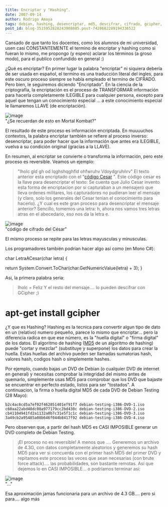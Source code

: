 ```yaml
---
title: Encriptar y "Hashing".
date: 2007-09-14
author: Rodrigo Amaya
tags: debian, hashing, desencriptar, md5, descifrar, cifrado, gcipher, encriptar
post_id: blog-3515952828243908885.post-7428682289194336522
---
```


Cansado de que tanto los docentes, como los alumnos de mi universidad, usen casi CONSTANTEMENTE el termino de encriptar y hashing como si fueran lo mismo, me propongo (y espero) aclarar los términos (a groso modo), para el publico confundido en general :)

¿Qué es encriptar? En primer lugar la palabra "encriptar" ni siquiera debería de ser usada en español, el termino es una traducción literal del ingles, para este oscuro proceso siempre se había empleado el termino de CIFRADO. Pero bien, le seguiremos diciendo "Encriptado". En la ciencia de la criptografía, la encriptación es el proceso de TRANSFORMAR información para hacerla completamente ILEGIBLE para cualquier persona, excepto para aquel que tengan un conocimiento especial ... a este conocimiento especial le llamaremos LLAVE (de encriptación).

![image](https://bp2.blogger.com/_ayvorITawE4/Ruqm6Gy6MpI/AAAAAAAAAcc/tS_6OU2Zbbw/s320/mortal.png)    
"¿Se recuerdan de esto en
Mortal Kombat?"

El resultado de este proceso es información encriptada. En muuuuchos contextos, la palabra encriptar también se refiere al proceso inverso: desencriptar, para poder hacer que la información que antes era ILEGIBLE, vuelva a su condición original (gracias a la LLAVE).

En resumen, al encriptar se convierte o transforma la información, pero este proceso es reversible. Veamos un ejemplo:

> "Iholc gld gh od lqghshqghfld ohfwruhv
> Vdoydgruhñrv"
El texto anterior esta encriptado con el "[código Cesar](https://es.wikipedia.org/wiki/Cifrado_C%C3%A9sar)
". Este código cesar es la llave para desencriptar el texto: Se cuenta que Julio Cesar invento esta forma de encriptacion por si capturaban a un mensajero que lleva ordenes militares, los capturadores no pudieran leer el mensaje (y claro, solo los generales del Cesar tenian el conocimiento para hacerlo). ¿Y cual es este gran proceso para desencriptar el mensaje anterior? Sencillo, tomemos una letra: h, ahora nos vamos tres letras atras en el abecedario, eso nos da la letra e.

![image](https://bp3.blogger.com/_ayvorITawE4/RuqooWy6MrI/AAAAAAAAAcs/u6NNmtQDDF4/s320/320px-Caesar3.svg.png)    
"código de cifrado del
César"

El mismo proceso se repite para las letras mayusculas y minusculas.

Los programadores también podrían hacer algo así como (en Mono C#):

char LetraACesar(char letra) {

return System.Convert.ToChar(char.GetNumericValue(letra) + 3); }

Asi, la primera palabra seria:

> Iholc
> = Feliz
Y el resto del mensaje.... lo pueden descifrar con GCipher ;)
# apt-get install gcipher

¿Y que es Hashing? Hashing es la tecnica para convertir algun tipo de dato en un (relativo) numero pequeño, parece lo mismo que encriptar... pero la diferencia radica en que ese número, es la "huella digital" o "firma digital" de los datos. El algoritmo de hashing ([MD5](https://es.wikipedia.org/wiki/MD5) de un algoritmo de hashing) puede "cortar y mezclar" (substituye y superpone) los datos para crear la huella. Estas huellas del archivo pueden ser llamadas sumatorias hash, valores hash, codigos hash o simplemente hashes.

Por ejemplo, cuando bajas un DVD de Debian (o cualquier DVD de internet en general) y necesitas comprobar la integridad del mismo antes de quemarlo, simplemente usas MD5 para comprobar que los DVD que bajaste se encuentrar en perfecto estado, listos para ser "tostados". A continuacion, la firma o huella digital MD5 de cada DVD de Debian Testing (28 Mayo):

```
b2c4ac6cd5a7ef02f462851401ef91f7 debian-testing-i386-DVD-1.iso c60aa22abd48dc08a977179cc2bd430c debian-testing-i386-DVD-2.iso cb41104941fd2a1132a0b7c31e5f1c1c debian-testing-i386-DVD-3.iso 3a49cb2a95485a08b646f044b8417f92 debian-testing-i386-DVD-4.iso
```
Pero observen que, a partir del hash MD5 es CASI IMPOSIBLE generar un DVD completo de Debian Testing.

> ¡El proceso no es
> reversible!
A menos que .... Generemos un archivo de 4.3G, con datos completamente aleatorios y generemos su hash MD5 para ver si concuerda con el primer hash MD5 del primer DVD y repitamos este proceso las veces que sean necesarias (con brute force attack).... las probabilidades, son bastante remotas. Así que dejemos lo en CASI IMPOSIBLE... o podríamos terminar asi:

![image](https://bp3.blogger.com/_ayvorITawE4/Ruqm_Wy6MqI/AAAAAAAAAck/SjnoEtN5rME/s320/death.png)    
"..."

Esa aproximación jamas funcionaria para un archivo de 4.3 GB.... pero si para.... algo más